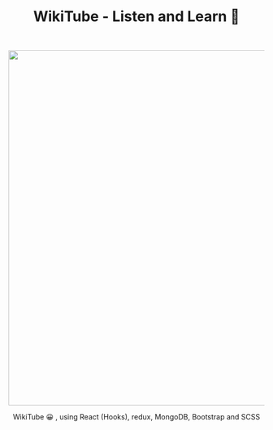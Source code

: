 <h1 align="center"> WikiTube - Listen and Learn 🧠</h1> <br>
<p align="center">
  <a href="https://daniel-wikitube.herokuapp.com/#/">
    <img src="https://i.ibb.co/m8vHVv7/image.png" width="700px">
  </a>
</p>

<p align="center">
  WikiTube 😀 , using React (Hooks), redux, MongoDB, Bootstrap and SCSS
</p>


